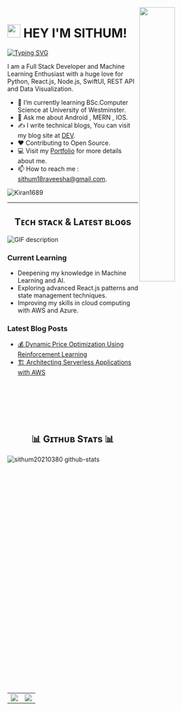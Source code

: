 <!--Night Owl image-->
<div>
  <img align="right" width="40%" src="https://owlbertsio-resized.s3.amazonaws.com/Popper.psd.full.png">
</div>

<!--Header Name-->
# <img src="https://emojis.slackmojis.com/emojis/images/1531849430/4246/blob-sunglasses.gif?1531849430" width="30"/> HEY I'M SITHUM! 
[![Typing SVG](https://readme-typing-svg.demolab.com/?lines=Full+Stack+Developer;Open+Source+Contributor;Tech+Enthusiast)](https://git.io/typing-svg) 
<!--Start Intro-->               
<p align="left">I am a Full Stack Developer and Machine Learning Enthusiast with a huge love for Python, React.js, Node.js, SwiftUI, REST API and Data Visualization. </p>

- 🌱 I’m currently learning BSc.Computer Science at University of Westminster.
- 💬 Ask me about Android , MERN , IOS.
- ✍ I write technical blogs, You can visit my blog site at [DEV](https://medium.com/@sithum18raveesha).
- ❤ Contributing to Open Source.
- 💻 Visit my [Portfolio](https://sithum-raveesha.vercel.app/) for more details about me.
- 📫 How to reach me : sithum18raveesha@gmail.com.
<!--End Intro-->

<!--Profile Count Badge-->
<p align="left">
  <img src="https://komarev.com/ghpvc/?username=Kiran1689&label=Profile%20views&color=770677&style=for-the-badge&logo=star" alt="Kiran1689" style="padding-right:20px;" />
</p>

---
<!--Languages and Tools Section-->       
<h2 align="center">Tᴇᴄʜ sᴛᴀᴄᴋ & Lᴀᴛᴇsᴛ ʙʟᴏɢs</h2> 
<picture>
  <source media="(prefers-color-scheme: dark)" srcset="./Skills_Animation_Dark.gif">
  <source media="(prefers-color-scheme: light)" srcset="./Skills_Animation_White.gif">
  <img align="left" alt="GIF description" src="./Skills_Animation_White.gif">
</picture>
<br />

<h3 align="left">Current Learning</h3>
<ul align="left">
  <li>Deepening my knowledge in Machine Learning and AI.</li>
  <li>Exploring advanced React.js patterns and state management techniques.</li>
  <li>Improving my skills in cloud computing with AWS and Azure.</li>
</ul>
  
<h3 align="left">Latest Blog Posts</h3>
<ul align="left">
  <li><a href="https://medium.com/@sithum18raveesha/dynamic-price-optimization-using-reinforcement-learning-4a74776431a3">💰 Dynamic Price Optimization Using Reinforcement Learning</a></li>
  <li><a href="https://medium.com/@sithum18raveesha/architecting-serverless-applications-with-aws-5b0b4db3baf7">🏗 Architecting Serverless Applications with AWS</a></li>
</ul>
<br />
<br />
<br />
<br />
<br />

<!--Github stats Table--> 
<h2 align="center">📊 Gɪᴛʜᴜʙ Sᴛᴀᴛs 📊</h2>

![sithum20210380 github-stats](https://stats.dooboo.io/api/github-stats?login=sithum20210380)

<!-- <div align="center">
  <a href="https://github.com/sithum20210380#gh-light-mode-only">
    <img
       src="https://github-readme-streak-stats-phi-opal.vercel.app/?user=sithum20210380&locale=en&type=svg&hide_border=true&fire=2d77dc&ring=2d77dc&currStreakLabel=000000"
       alt="My GitHub streak stats"
     />
  </a>
</div> -->

<div align="center">
  <table>
    <tr>
      <td>
        <img src="https://streak-stats.demolab.com/?user=sithum20210380&theme=youtube-dark" />
      </td>
      <td>
        <img src="https://github-readme-stats.vercel.app/api/top-langs?username=sithum20210380&layout=compact&langs_count=8&card_width=440" />
      </td>
    </tr>
  </table>
</div>
<!-- Streal stats (Dark mode) -->
<!-- 
<div align="center">
  <a href="https://github.com/sithum20210380#gh-dark-mode-only">
    <img
       src="https://github-readme-streak-stats-phi-opal.vercel.app/?user=sithum20210380&background=0d1117&currStreakNum=ffffff&sideNums=ffffff&currStreakLabel=ffffff&sideLabels=ffffff&dates=ffffff&fire=2d77dc&ring=2d77dc&locale=en&type=svg&hide_border=true"
       alt="My GitHub streak stats"
     />
  </a>
</div>
-->
